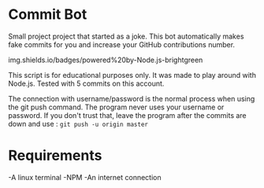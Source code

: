 # Commit Bot
Small project project that started as a joke.
This bot automatically makes fake commits for you and increase your GitHub contributions number.

img.shields.io/badges/powered%20by-Node.js-brightgreen

This script is for educational purposes only.
It was made to play around with Node.js.
Tested with 5 commits on this account.


The connection with username/password is the normal process when using the git push command.
The program never uses your username or password.
If you don't trust that, leave the program after the commits are down and use :
``` git push -u origin master ```

# Requirements
-A linux terminal
-NPM
-An internet connection
